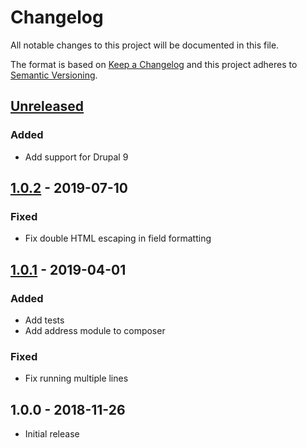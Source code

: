 # Changelog

All notable changes to this project will be documented in this file.

The format is based on [Keep a Changelog](http://keepachangelog.com/en/1.0.0/)
and this project adheres to [Semantic Versioning](http://semver.org/spec/v2.0.0.html).

## [Unreleased]
### Added
- Add support for Drupal 9

## [1.0.2] - 2019-07-10
### Fixed
- Fix double HTML escaping in field formatting

## [1.0.1] - 2019-04-01
### Added
- Add tests
- Add address module to composer

### Fixed
- Fix running multiple lines

## 1.0.0 - 2018-11-26
- Initial release

[Unreleased]: https://bitbucket.org/projectcosmic/address_format/branches/compare/HEAD..1.0.2
[1.0.2]: https://bitbucket.org/projectcosmic/address_format/branches/compare/1.0.2..1.0.1
[1.0.1]: https://bitbucket.org/projectcosmic/address_format/branches/compare/1.0.1..1.0.0
